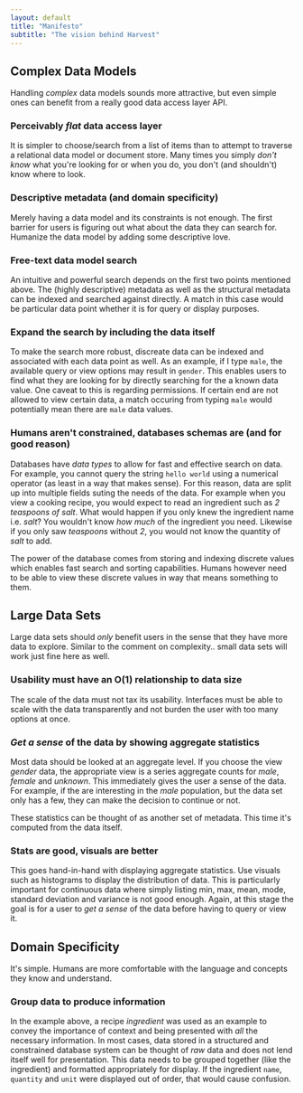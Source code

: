 ```yaml
---
layout: default
title: "Manifesto"
subtitle: "The vision behind Harvest"
---
```


## Complex Data Models

Handling _complex_ data models sounds more attractive, but even simple ones can benefit from a really good data access layer API.

### Perceivably _flat_ data access layer

It is simpler to choose/search from a list of items than to attempt to traverse a relational data model or document store. Many times you simply _don't know_ what you're looking for or when you do, you don't (and shouldn't) know where to look.

### Descriptive metadata (and domain specificity)

Merely having a data model and its constraints is not enough. The first barrier for users is figuring out what about the data they can search for. Humanize the data model by adding some descriptive love.

### Free-text data model search

An intuitive and powerful search depends on the first two points mentioned above. The (highly descriptive) metadata as well as the structural metadata can be indexed and searched against directly. A match in this case would be particular data point whether it is for query or display purposes.

### Expand the search by including the data itself

To make the search more robust, discreate data can be indexed and associated with each data point as well. As an example, if I type `male`, the available query or view options may result in `gender`. This enables users to find what they are looking for by directly searching for the a known data value. One caveat to this is regarding permissions. If certain end are not allowed to view certain data, a match occuring from typing `male` would potentially mean there are `male` data values.

### Humans aren't constrained, databases schemas are (and for good reason)

Databases have _data types_ to allow for fast and effective search on data. For example, you cannot query the string `hello world` using a numerical operator (as least in a way that makes sense). For this reason, data are split up into multiple fields suting the needs of the data. For example when you view a cooking recipe, you would expect to read an ingredient such as _2 teaspoons of salt_. What would happen if you only knew the ingredient name i.e. _salt_? You wouldn't know _how much_ of the ingredient you need. Likewise if you only saw _teaspoons_ without _2_, you would not know the quantity of _salt_ to add.

The power of the database comes from storing and indexing discrete values which enables fast search and sorting capabilities. Humans however need to be able to view these discrete values in way that means something to them.

## Large Data Sets

Large data sets should _only_ benefit users in the sense that they have more data to explore.  Similar to the comment on complexity.. small data sets will work just fine here as well.

### Usability must have an O(1) relationship to data size

The scale of the data must not tax its usability. Interfaces must be able to scale with the data transparently and not burden the user with too many options at once.

### _Get a sense_ of the data by showing aggregate statistics

Most data should be looked at an aggregate level. If you choose the view _gender_ data, the appropriate view is a series aggregate counts for _male_, _female_ and _unknown_. This immediately gives the user a sense of the data. For example, if the are interesting in the _male_ population, but the data set only has a few, they can make the decision to continue or not.

These statistics can be thought of as another set of metadata. This time it's computed from the data itself.

### Stats are good, visuals are better

This goes hand-in-hand with displaying aggregate statistics. Use visuals such as histograms to display the distribution of data. This is particularly important for continuous data where simply listing min, max, mean, mode, standard deviation and variance is not good enough. Again, at this stage the goal is for a user to _get a sense_ of the data before having to query or view it.

## Domain Specificity

It's simple. Humans are more comfortable with the language and concepts they know and understand.

### Group data to produce information

In the example above, a recipe _ingredient_ was used as an example to convey the importance of context and being presented with _all_ the necessary information. In most cases, data stored in a structured and constrained database system can be thought of _raw_ data and does not lend itself well for presentation. This data needs to be grouped together (like the ingredient) and formatted appropriately for display. If the ingredient `name`, `quantity` and `unit` were displayed out of order, that would cause confusion.
